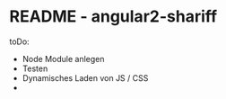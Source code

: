 README - angular2-shariff
=========================


toDo:
- Node Module anlegen
- Testen
- Dynamisches Laden von JS / CSS
-